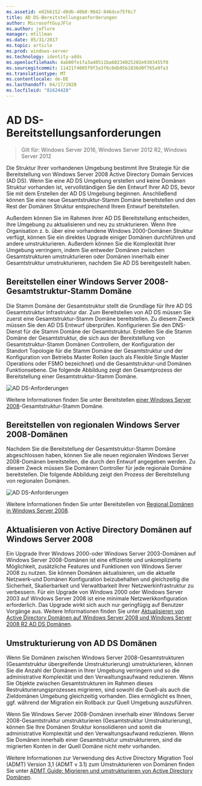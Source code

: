 ```yaml
---
ms.assetid: e02bb152-d0db-40b0-9942-846dce75f6c7
title: AD DS-Bereitstellungsanforderungen
author: MicrosoftGuyJFlo
ms.author: joflore
manager: mtillman
ms.date: 05/31/2017
ms.topic: article
ms.prod: windows-server
ms.technology: identity-adds
ms.openlocfilehash: 4ab00fe1fa3a40511ba60234025202e9303455f0
ms.sourcegitcommit: 11421f4005f9f3a3f6c0db95b1836d0f765a9fa3
ms.translationtype: MT
ms.contentlocale: de-DE
ms.lasthandoff: 04/17/2020
ms.locfileid: "81624428"
---
```

# <a name="ad-ds-deployment-requirements"></a>AD DS-Bereitstellungsanforderungen

> Gilt für: Windows Server 2016, Windows Server 2012 R2, Windows Server 2012

Die Struktur Ihrer vorhandenen Umgebung bestimmt Ihre Strategie für die Bereitstellung von Windows Server 2008 Active Directory Domain Services (AD DS). Wenn Sie eine AD DS Umgebung erstellen und keine Domänen Struktur vorhanden ist, vervollständigen Sie den Entwurf Ihrer AD DS, bevor Sie mit dem Erstellen der AD DS Umgebung beginnen. Anschließend können Sie eine neue Gesamtstruktur-Stamm Domäne bereitstellen und den Rest der Domänen Struktur entsprechend Ihrem Entwurf bereitstellen.

Außerdem können Sie im Rahmen ihrer AD DS Bereitstellung entscheiden, Ihre Umgebung zu aktualisieren und neu zu strukturieren. Wenn Ihre Organisation z. b. über eine vorhandene Windows 2000-Domänen Struktur verfügt, können Sie ein direktes Upgrade einiger Domänen durchführen und andere umstrukturieren. Außerdem können Sie die Komplexität Ihrer Umgebung verringern, indem Sie entweder Domänen zwischen Gesamtstrukturen umstrukturieren oder Domänen innerhalb einer Gesamtstruktur umstrukturieren, nachdem Sie AD DS bereitgestellt haben.

## <a name="deploying-a-windows-server-2008-forest-root-domain"></a>Bereitstellen einer Windows Server 2008-Gesamtstruktur-Stamm Domäne
Die Stamm Domäne der Gesamtstruktur stellt die Grundlage für Ihre AD DS Gesamtstruktur Infrastruktur dar. Zum Bereitstellen von AD DS müssen Sie zuerst eine Gesamtstruktur-Stamm Domäne bereitstellen. Zu diesem Zweck müssen Sie den AD DS Entwurf überprüfen. Konfigurieren Sie den DNS-Dienst für die Stamm Domäne der Gesamtstruktur. Erstellen Sie die Stamm Domäne der Gesamtstruktur, die sich aus der Bereitstellung von Gesamtstruktur-Stamm Domänen Controllern, der Konfiguration der Standort Topologie für die Stamm Domäne der Gesamtstruktur und der Konfiguration von Betriebs Master Rollen (auch als Flexible Single Master Operations oder FSMO bezeichnet) und die Gesamtstruktur-und Domänen Funktionsebene. Die folgende Abbildung zeigt den Gesamtprozess der Bereitstellung einer Gesamtstruktur-Stamm Domäne.

![AD DS-Anforderungen](media/AD-DS-Deployment-Requirements/033aad0b-25ff-4793-8825-88a6daa01a55.gif)

Weitere Informationen finden Sie unter Bereitstellen [einer Windows Server 2008](https://docs.microsoft.com/previous-versions/windows/it-pro/windows-server-2008-R2-and-2008/cc731174(v=ws.10))-Gesamtstruktur-Stamm Domäne.

## <a name="deploying-windows-server-2008-regional-domains"></a>Bereitstellen von regionalen Windows Server 2008-Domänen
Nachdem Sie die Bereitstellung der Gesamtstruktur-Stamm Domäne abgeschlossen haben, können Sie alle neuen regionalen Windows Server 2008-Domänen bereitstellen, die durch den Entwurf angegeben werden. Zu diesem Zweck müssen Sie Domänen Controller für jede regionale Domäne bereitstellen. Die folgende Abbildung zeigt den Prozess der Bereitstellung von regionalen Domänen.

![AD DS-Anforderungen](media/AD-DS-Deployment-Requirements/89a878c8-9a94-4180-ad43-ca75316a6318.gif)

Weitere Informationen finden Sie unter Bereitstellen von [Regional Domänen in Windows Server 2008](https://docs.microsoft.com/previous-versions/windows/it-pro/windows-server-2008-R2-and-2008/cc755118(v=ws.10)).

## <a name="upgrading-active-directory-domains-to-windows-server-2008"></a>Aktualisieren von Active Directory Domänen auf Windows Server 2008
Ein Upgrade Ihrer Windows 2000-oder Windows Server 2003-Domänen auf Windows Server 2008-Domänen ist eine effiziente und unkomplizierte Möglichkeit, zusätzliche Features und Funktionen von Windows Server 2008 zu nutzen. Sie können Domänen aktualisieren, um die aktuelle Netzwerk-und Domänen Konfiguration beizubehalten und gleichzeitig die Sicherheit, Skalierbarkeit und Verwaltbarkeit Ihrer Netzwerkinfrastruktur zu verbessern. Für ein Upgrade von Windows 2000 oder Windows Server 2003 auf Windows Server 2008 ist eine minimale Netzwerkkonfiguration erforderlich. Das Upgrade wirkt sich auch nur geringfügig auf Benutzer Vorgänge aus. Weitere Informationen finden Sie unter [Aktualisieren von Active Directory Domänen auf Windows Server 2008 und Windows Server 2008 R2 AD DS Domänen](https://docs.microsoft.com/previous-versions/windows/it-pro/windows-server-2008-R2-and-2008/cc731188(v=ws.10)).

## <a name="restructuring-ad-ds-domains"></a>Umstrukturierung von AD DS Domänen
Wenn Sie Domänen zwischen Windows Server 2008-Gesamtstrukturen (Gesamtstruktur übergreifende Umstrukturierung) umstrukturieren, können Sie die Anzahl der Domänen in Ihrer Umgebung verringern und so die administrative Komplexität und den Verwaltungsaufwand reduzieren. Wenn Sie Objekte zwischen Gesamtstrukturen im Rahmen dieses Restrukturierungsprozesses migrieren, sind sowohl die Quell-als auch die Zieldomänen Umgebung gleichzeitig vorhanden. Dies ermöglicht es Ihnen, ggf. während der Migration ein Rollback zur Quell Umgebung auszuführen.

Wenn Sie Windows Server 2008-Domänen innerhalb einer Windows Server 2008-Gesamtstruktur umstrukturieren (Gesamtstruktur Umstrukturierung), können Sie Ihre Domänen Struktur konsolidieren und somit die administrative Komplexität und den Verwaltungsaufwand reduzieren. Wenn Sie Domänen innerhalb einer Gesamtstruktur umstrukturieren, sind die migrierten Konten in der Quell Domäne nicht mehr vorhanden.

Weitere Informationen zur Verwendung des Active Directory Migration Tool (ADMT) Version 3,1 (ADMT v 3.1) zum Umstrukturieren von Domänen finden Sie unter [ADMT Guide: Migrieren und umstrukturieren von Active Directory Domänen](https://docs.microsoft.com/previous-versions/windows/it-pro/windows-server-2008-R2-and-2008/cc974332(v=ws.10)).
